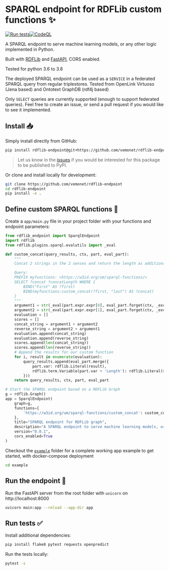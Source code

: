# SPARQL endpoint for RDFLib custom functions ✨️

[![Run tests](https://github.com/vemonet/rdflib-endpoint/actions/workflows/run-tests.yml/badge.svg)](https://github.com/vemonet/rdflib-endpoint/actions/workflows/run-tests.yml)[![CodeQL](https://github.com/vemonet/rdflib-endpoint/actions/workflows/codeql-analysis.yml/badge.svg)](https://github.com/vemonet/rdflib-endpoint/actions/workflows/codeql-analysis.yml)

A SPARQL endpoint to serve machine learning models, or any other logic implemented in Python.

Built with [RDFLib](https://github.com/RDFLib/rdflib) and [FastAPI](https://fastapi.tiangolo.com/), CORS enabled.

Tested for python 3.6 to 3.8

The deployed SPARQL endpoint can be used as a `SERVICE` in a federated SPARQL query from regular triplestores. Tested from OpenLink Virtuoso (Jena based) and Ontotext GraphDB (rdf4j based)

Only `SELECT` queries are currently supported (enough to support federated queries). Feel free to create an issue, or send a pull request if you would like to see it implemented.

## Install 📥

Simply install directly from GitHub:

```bash
pip install rdflib-endpoint@git+https://github.com/vemonet/rdflib-endpoint@main
```

> Let us know in the [issues](/issues) if you would be interested for this package to be published to PyPI.

Or clone and install locally for development:

```bash
git clone https://github.com/vemonet/rdflib-endpoint
cd rdflib-endpoint
pip install -e .
```

## Define custom SPARQL functions 🐍

Create a `app/main.py` file in your project folder with your functions and endpoint parameters:

```python
from rdflib_endpoint import SparqlEndpoint
import rdflib
from rdflib.plugins.sparql.evalutils import _eval

def custom_concat(query_results, ctx, part, eval_part):
    """
    Concat 2 strings in the 2 senses and return the length as additional Length variable

    Query:
    PREFIX myfunctions: <https://w3id.org/um/sparql-functions/>
    SELECT ?concat ?concatLength WHERE {
        BIND("First" AS ?first)
        BIND(myfunctions:custom_concat(?first, "last") AS ?concat)
    }
    """
    argument1 = str(_eval(part.expr.expr[0], eval_part.forget(ctx, _except=part.expr._vars)))
    argument2 = str(_eval(part.expr.expr[1], eval_part.forget(ctx, _except=part.expr._vars)))
    evaluation = []
    scores = []
    concat_string = argument1 + argument2
    reverse_string = argument2 + argument1
    evaluation.append(concat_string)
    evaluation.append(reverse_string)
    scores.append(len(concat_string))
    scores.append(len(reverse_string))
    # Append the results for our custom function
    for i, result in enumerate(evaluation):
        query_results.append(eval_part.merge({
            part.var: rdflib.Literal(result), 
            rdflib.term.Variable(part.var + 'Length'): rdflib.Literal(scores[i])
        }))
    return query_results, ctx, part, eval_part

# Start the SPARQL endpoint based on a RDFLib Graph
g = rdflib.Graph()
app = SparqlEndpoint(
    graph=g,
    functions={
        'https://w3id.org/um/sparql-functions/custom_concat': custom_concat
    },
    title="SPARQL endpoint for RDFLib graph", 
    description="A SPARQL endpoint to serve machine learning models, or any other logic implemented in Python. \n[Source code](https://github.com/vemonet/rdflib-endpoint)",
    version="0.0.1",
    cors_enabled=True
)
```

Checkout the [`example`](https://github.com/vemonet/rdflib-endpoint/tree/main/example) folder for a complete working app example to get started, with docker-compose deployment

```bash
cd example
```

## Run the endpoint 🦄

Run the FastAPI server from the root folder with `uvicorn` on http://localhost:8000 

```bash
uvicorn main:app --reload --app-dir app
```

## Run tests ✅️

Install additional dependencies:

```bash
pip install flake8 pytest requests openpredict
```

Run the tests locally:

```bash
pytest -s
```

